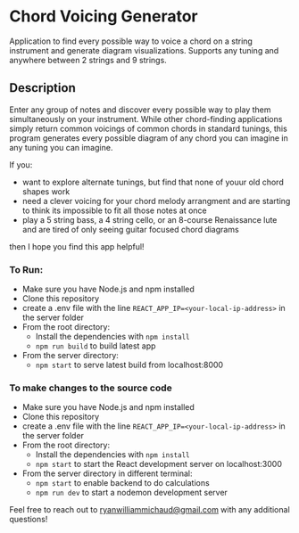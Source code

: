 
# Chord Voicing Generator 
Application to find every possible way to voice a chord on a string instrument and generate diagram visualizations. Supports any tuning and anywhere between 2 strings and 9 strings.

## Description
Enter any group of notes and discover every possible way to play them simultaneously on your instrument. 
While other chord-finding applications simply return common voicings of common chords in standard tunings, this program generates every possible diagram of any chord you can imagine in any tuning you can imagine.

If you:
  - want to explore alternate tunings, but find that none of youur old chord shapes work
  - need a clever voicing for your chord melody arrangment and are starting to think its impossible to fit all those notes at once
  - play a 5 string bass, a 4 string cello, or an 8-course Renaissance lute and are tired of only seeing guitar focused chord diagrams

then I hope you find this app helpful!

    
### To Run:

- Make sure you have Node.js and npm installed
- Clone this repository
- create a .env file with the line `REACT_APP_IP=<your-local-ip-address>` in the server folder
- From the root directory:
  - Install the dependencies with `npm install`
  - `npm run build` to build latest app
- From the server directory:
  - `npm start` to serve latest build from localhost:8000

### To make changes to the source code
- Make sure you have Node.js and npm installed
- Clone this repository
- create a .env file with the line `REACT_APP_IP=<your-local-ip-address>` in the server folder
- From the root directory:
  - Install the dependencies with `npm install`
  - `npm start` to start the React development server on localhost:3000
- From the server directory in different terminal:
  - `npm start` to enable backend to do calculations
  - `npm run dev` to start a nodemon development server

Feel free to reach out to ryanwilliammichaud@gmail.com with any additional questions!

